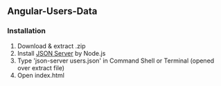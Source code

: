 ## Angular-Users-Data

### Installation

1. Download & extract .zip
2. Install [JSON Server](https://github.com/typicode/json-server) by Node.js
3. Type 'json-server users.json' in Command Shell or Terminal (opened over extract file)
4. Open index.html
